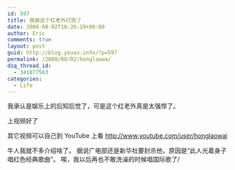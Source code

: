 ```yaml
---
id: 597
title: 我被这个红老外打败了
date: 2008-08-02T18:26:19+00:00
author: Eric
comments: true
layout: post
guid: http://blog.youxu.info/?p=597
permalink: /2008/08/02/honglaowa/
dsq_thread_id:
  - 341877563
categories:
  - Life
---
```

我承认是娱乐上的后知后觉了，可是这个红老外真是太强悍了。

上视频好了









其它视频可以自己到 YouTube 上看 <http://www.youtube.com/user/honglaowai>

牛人我就不多介绍啥了。 据说广电部还是新华社要封杀他，原因是“此人光着身子唱红色经典歌曲”。 唉，我以后再也不敢洗澡的时候唱国际歌了/
